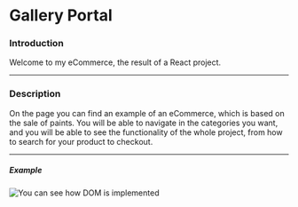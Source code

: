 # Gallery Portal

### Introduction

Welcome to my eCommerce, the result of a React project.


------------

### Description

On the page you can find an example of an eCommerce, which is based on the sale of paints. You will be able to navigate in the categories you want, and you will be able to see the functionality of the whole project, from how to search for your product to checkout.

------------

##### Example
![You can see how DOM is implemented](assets/Gif.gif)

